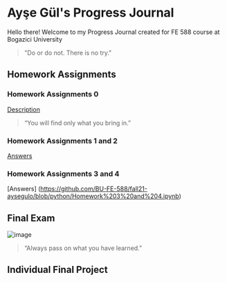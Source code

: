 # Ayşe Gül's Progress Journal

Hello there! Welcome to my Progress Journal created for FE 588 course at Bogazici University



>"Do or do not. There is no try."


## Homework Assignments

### Homework Assignments 0
[Description](https://github.com/BU-FE-588/fall21-aysegulo/files/7460389/FE588_Fall21_Homework0.pdf)

>“You will find only what you bring in.”

### Homework Assignments 1 and 2

[Answers](https://github.com/BU-FE-588/fall21-aysegulo/blob/python/Homework%201%20and%202.ipynb)

### Homework Assignments 3 and 4

[Answers] (https://github.com/BU-FE-588/fall21-aysegulo/blob/python/Homework%203%20and%204.ipynb)

## Final Exam


![image](https://user-images.githubusercontent.com/93233744/139822937-caa25af3-e986-4648-ab18-4984f301de24.png)
>“Always pass on what you have learned.”

## Individual Final Project
